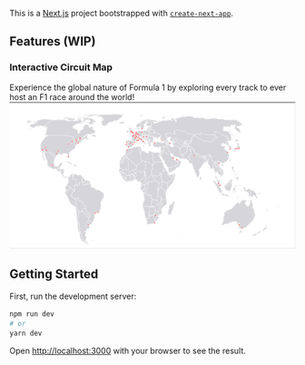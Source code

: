 This is a [Next.js](https://nextjs.org/) project bootstrapped with [`create-next-app`](https://github.com/vercel/next.js/tree/canary/packages/create-next-app).
## Features (WIP)

### Interactive Circuit Map
Experience the global nature of Formula 1 by exploring every track to ever host an F1 race around the world!
![Map](https://github.com/dtm1015/F1-Explorer-Frontend/blob/master/resources/map.png)

## Getting Started

First, run the development server:

```bash
npm run dev
# or
yarn dev
```

Open [http://localhost:3000](http://localhost:3000) with your browser to see the result.

